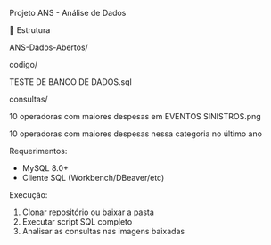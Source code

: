 Projeto ANS - Análise de Dados


📂 Estrutura

ANS-Dados-Abertos/

codigo/

TESTE DE BANCO DE DADOS.sql

consultas/

10 operadoras com maiores despesas em EVENTOS SINISTROS.png

10 operadoras com maiores despesas nessa categoria no último ano

Requerimentos:
- MySQL 8.0+
- Cliente SQL (Workbench/DBeaver/etc)

Execução:
1. Clonar repositório ou baixar a pasta
2. Executar script SQL completo
3. Analisar as consultas nas imagens baixadas 

